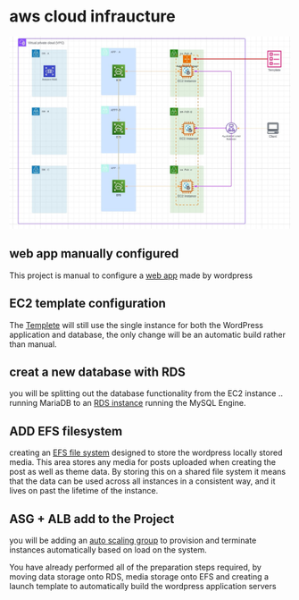 #  aws cloud infraucture 
![the_final_result](./assets/Final_Structure.jpg) 

## web app manually configured
 
This project is manual to configure a [web app](./manual_env.md) made by wordpress  


## EC2 template configuration

The [Templete](./first_templete.md) will still use the single instance for both the WordPress application and database, the only change will be an automatic build rather than manual.  

## creat a new database with RDS

you will be splitting out the database functionality from the EC2 instance .. running MariaDB to an [RDS instance](./RDS.md) running the MySQL Engine.

## ADD EFS filesystem

creating an [EFS file system](./EFS.md) designed to store the wordpress locally stored media. This area stores any media for posts uploaded when creating the post as well as theme data. By storing this on a shared file system it means that the data can be used across all instances in a consistent way, and it lives on past the lifetime of the instance.

## ASG + ALB add to the Project

you will be adding an [auto scaling group](./ASG+ALB.md) to provision and terminate instances automatically based on load on the system.

You have already performed all of the preparation steps required, by moving data storage onto RDS, media storage onto EFS and creating a launch template to automatically build the wordpress application servers
